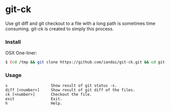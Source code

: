 # git-ck

Use git diff and git checkout to a file with a long path is sometimes time consuming. git-ck is created to simply this process.


### Install

OSX One-liner:

```bash
$ (cd /tmp && git clone https://github.com/iandai/git-ck.git && cd git-ck && sudo cp bin/git-ck /usr/bin/)
```


### Usage
```
s                   Show result of git status -s.  
diff [<number>]     Show result of git diff of the files.  
ck [<number>]       Checkout the file.  
exit                Exit.  
h                   Help.  
```